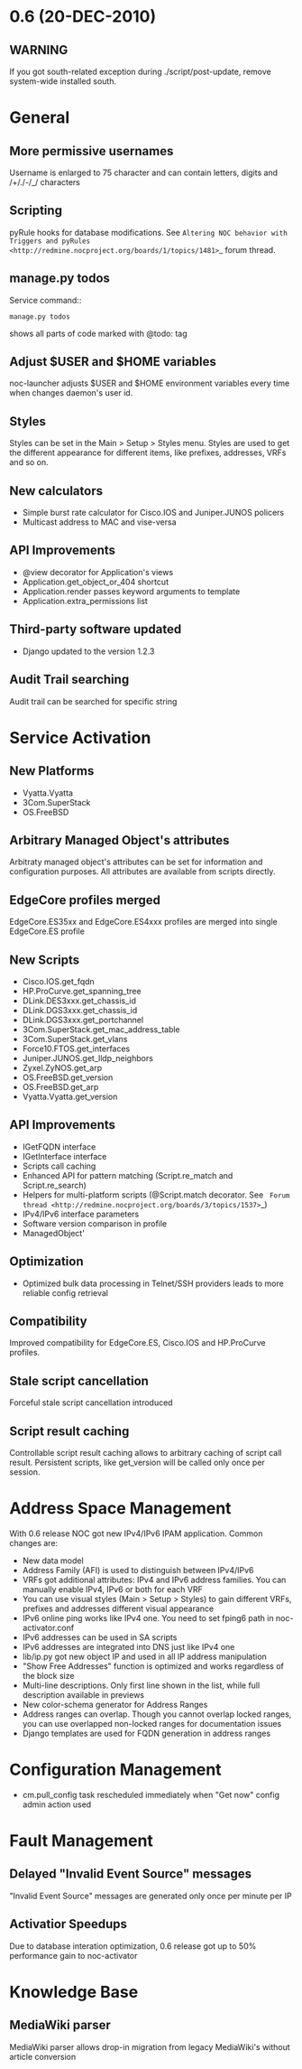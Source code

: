 # 0.6 (20-DEC-2010)

## WARNING
If you got south-related exception during ./script/post-update, remove system-wide installed south.

General
=======

More permissive usernames
-------------------------
Username is enlarged to 75 character and can contain letters, digits and /+/./-/_/ characters

Scripting
---------
pyRule hooks for database modifications. See `Altering NOC behavior with Triggers and pyRules <http://redmine.nocproject.org/boards/1/topics/1481>`_ forum thread.

manage.py todos
---------------
Service command::

    manage.py todos

shows all parts of code marked with @todo: tag

Adjust $USER and $HOME variables
--------------------------------
noc-launcher adjusts $USER and $HOME environment variables every time when changes
daemon's user id.

Styles
------
Styles can be set in the Main > Setup > Styles menu. Styles are used to get the different
appearance for different items, like prefixes, addresses, VRFs and so on.

New calculators
---------------
* Simple burst rate calculator for Cisco.IOS and Juniper.JUNOS policers
* Multicast address to MAC and vise-versa

API Improvements
----------------
* @view decorator for Application's views
* Application.get_object_or_404 shortcut
* Application.render passes keyword arguments to template
* Application.extra_permissions list

Third-party software updated
----------------------------
* Django updated to the version 1.2.3

Audit Trail searching
---------------------
Audit trail can be searched for specific string

Service Activation
==================

New Platforms
-------------
* Vyatta.Vyatta
* 3Com.SuperStack
* OS.FreeBSD

Arbitrary Managed Object's attributes
-------------------------------------
Arbitraty managed object's attributes can be set for information and configuration purposes.
All attributes are available from scripts directly.

EdgeCore profiles merged
------------------------
EdgeCore.ES35xx and EdgeCore.ES4xxx profiles are merged into single EdgeCore.ES profile

New Scripts
-----------
* Cisco.IOS.get_fqdn
* HP.ProCurve.get_spanning_tree
* DLink.DES3xxx.get_chassis_id
* DLink.DGS3xxx.get_chassis_id
* DLink.DGS3xxx.get_portchannel
* 3Com.SuperStack.get_mac_address_table
* 3Com.SuperStack.get_vlans
* Force10.FTOS.get_interfaces
* Juniper.JUNOS.get_lldp_neighbors
* Zyxel.ZyNOS.get_arp
* OS.FreeBSD.get_version
* OS.FreeBSD.get_arp
* Vyatta.Vyatta.get_version

API Improvements
----------------
* IGetFQDN interface
* IGetInterface interface
* Scripts call caching
* Enhanced API for pattern matching (Script.re_match and Script.re_search)
* Helpers for multi-platform scripts (@Script.match decorator. See ` Forum thread <http://redmine.nocproject.org/boards/3/topics/1537>`_)
* IPv4/IPv6 interface parameters
* Software version comparison in profile
* ManagedObject'

Optimization
------------
* Optimized bulk data processing in Telnet/SSH providers leads to more reliable config retrieval

Compatibility
-------------
Improved compatibility for EdgeCore.ES, Cisco.IOS and HP.ProCurve profiles.

Stale script cancellation
-------------------------
Forceful stale script cancellation introduced

Script result caching
---------------------
Controllable script result caching allows to arbitrary caching of script call result.
Persistent scripts, like get_version will be called only once per session.

Address Space Management
========================
With 0.6 release NOC got new IPv4/IPv6 IPAM application. Common changes are:

* New data model
* Address Family (AFI) is used to distinguish between IPv4/IPv6
* VRFs got additional attributes: IPv4 and IPv6 address families. You can manually enable IPv4, IPv6 or both for each VRF
* You can use visual styles (Main > Setup > Styles) to gain different VRFs, prefixes and addresses different visual appearance
* IPv6 online ping works like IPv4 one. You need to set fping6 path in noc-activator.conf
* IPv6 addresses can be used in SA scripts
* IPv6 addresses are integrated into DNS just like IPv4 one
* lib/ip.py got new object IP and used in all IP address manipulation
* "Show Free Addresses" function is optimized and works regardless of the block size
* Multi-line descriptions. Only first line shown in the list, while full description available in previews
* New color-schema generator for Address Ranges
* Address ranges can overlap. Though you cannot overlap locked ranges, you can use overlapped non-locked ranges for documentation issues
* Django templates are used for FQDN generation in address ranges

Configuration Management
========================
* cm.pull_config task rescheduled immediately when "Get now" config admin action used

Fault Management
================

Delayed "Invalid Event Source" messages
---------------------------------------
"Invalid Event Source" messages are generated only once per minute per IP

Activatior Speedups
-------------------
Due to database interation optimization, 0.6 release got up to 50% performance gain to noc-activator

Knowledge Base
==============

MediaWiki parser
----------------
MediaWiki parser allows drop-in migration from legacy MediaWiki's without article conversion